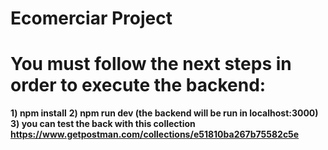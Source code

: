 # Ecomerciar Project

# You must follow the next steps in order to execute the backend:
**1) npm install**
**2) npm run dev (the backend will be run in localhost:3000)**
**3) you can test the back with this collection https://www.getpostman.com/collections/e51810ba267b75582c5e**

